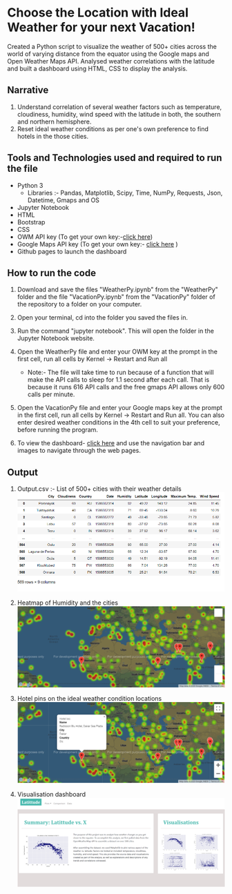 # Choose the Location with Ideal Weather for your next Vacation!
Created a Python script to visualize the weather of 500+ cities across the world of varying distance from the equator using the Google maps and Open Weather Maps API. Analysed weather correlations with the latitude and built a dashboard using HTML, CSS to display the analysis.

## Narrative
1. Understand correlation of several weather factors such as temperature, cloudiness, humidity, wind speed with the latitude in both, the southern and northern hemisphere. 
2. Reset ideal weather conditions as per one's own preference to find hotels in the those cities.

## Tools and Technologies used and required to run the file
* Python 3
    - Libraries :- Pandas, Matplotlib, Scipy, Time, NumPy, Requests, Json, Datetime, Gmaps and OS
* Jupyter Notebook
* HTML
* Bootstrap 
* CSS
* OWM API key (To get your own key:-[click here](https://openweathermap.org/appid))
* Google Maps API key (To get your own key:- [click here](https://developers.google.com/maps/documentation/javascript/get-api-key) )
* Github pages to launch the dashboard

## How to run the code
1. Download and save the files "WeatherPy.ipynb" from the "WeatherPy" folder and the file "VacationPy.ipynb" from the "VacationPy" folder of the repository to a folder on your computer.
2. Open your terminal, cd into the folder you saved the files in.
3. Run the command "jupyter notebook". This will open the folder in the Jupyter Notebook website.
4. Open the WeatherPy file and enter your OWM key at the prompt in the first cell, run all cells by Kernel -> Restart and Run all
    - Note:- The file will take time to run because of a function that will make the API calls to sleep for 1.1 second after each call. That is because it runs 616 API calls and the free gmaps API allows only 600 calls per minute. 
5. Open the VacationPy file and enter your Google maps key at the prompt in the first cell, run all cells by Kernel -> Restart and Run all. You can also enter desired weather conditions in the 4th cell to suit your preference, before running the program.

6. To view the dashboard- [click here](https://akshitap31.github.io/Plan-your-Vacation-withAPIcalls/visualisation/index.html) and use the navigation bar and images to navigate through the web pages.

## Output
1. Output.csv :- List of 500+ cities with their weather details
![outputtable](Images/Output.PNG)

2. Heatmap of Humidity and the cities
![map](Images/map.png)
3. Hotel pins on the ideal weather condition locations 
![hotelpins](Images/hotel-pins.PNG)
4. Visualisation dashboard
![dashboard](Images/dashboard.png)
